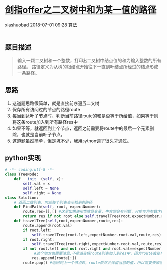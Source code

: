 <div class="blog-article">
    <h1><a href="p.html?p=算法/24剑指offer之二叉树中和为某一值的路径" class="title">剑指offer之二叉树中和为某一值的路径</a></h1>
    <span class="author">xiashuobad</span>
    <span class="time">2018-07-01 09:28</span>
    <span><a href="tags.html?t=算法" class="tag">算法</a></span>
    </div>
<br/>

## 题目描述 ##
> 输入一颗二叉树和一个整数，打印出二叉树中结点值的和为输入整数的所有路径。
路径定义为从树的根结点开始往下一直到叶结点所经过的结点形成一条路径。
## 思路 ##
1. 这道题思路很简单，就是直接前序遍历二叉树
2. 保存所有访问过的节点的路径route
3. 每当到达叶子节点时，判断当前路径route的和是否等于所给值，如果等于则将这条route加入到所有路径res中
4. 如果不等，就返回到上个节点，返回之前需要将route中的最后一个元素删除，也就是当前叶子节点。
5. 这道题虽然简单，但是坑不少，我用python调了很久才通过。

## python实现 ##
```python
# -*- coding:utf-8 -*-
class TreeNode:
    def __init__(self, x):
        self.val = x
        self.left = None
        self.right = None
class Solution:
    # 返回二维列表，内部每个列表表示找到的路径
    def FindPath(self, root, expectNumber):
        route,res=[],[] #这里如果使用类成员变量，牛客网会有问题，只能作为参数才能过，无语
        return res if not root else self.travelTree(root,expectNumber,route,res)
    def travelTree(self,root,expectNumber,route,res):
        route.append(root.val)
        if root.left:
            self.travelTree(root.left,expectNumber-root.val,route,res)
        if root.right:
            self.travelTree(root.right,expectNumber-root.val,route,res)
        if not root.left and not root.right and root.val==expectNumber :
             #这个地方也需要注意,不能直接将route列表加入到res中，因为route会变化，所以需要复制一份route
            res.append(route[:])
        route.pop() #返回到上一个节点时，route依然会保留当前的值，所以需要去掉当前节点。
```